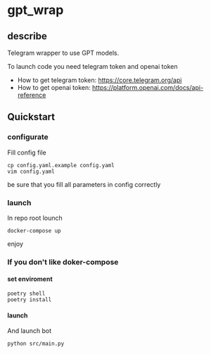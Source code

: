 # gpt_wrap
## describe
Telegram wrapper to use GPT models.

To launch code you need telegram token and openai token
- How to get telegram token: https://core.telegram.org/api
- How to get openai token: https://platform.openai.com/docs/api-reference

## Quickstart

### configurate
Fill config file
```
cp config.yaml.example config.yaml
vim config.yaml
```
be sure that you fill all parameters in config correctly

### launch

In repo root lounch
```commandline
docker-compose up
```

enjoy

### If you don't like doker-compose
#### set enviroment
```
poetry shell
poetry install
```

#### launch
And launch bot
```
python src/main.py
```
